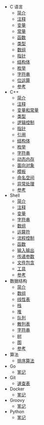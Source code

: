 - C 语言
  - [简介](c/intro.md)
  - [注释](c/comment.md)
  - [变量](c/var.md)
  - [常量](c/const.md)
  - [函数](c/func.md)
  - [类型](c/type.md)
  - [数组](c/array.md)
  - [指针](c/pointer.md)
  - [结构体](c/struct.md)
  - [枚举](c/enum.md)
  - [字符串](c/string.md)
  - [位运算](c/bit_operation.md)
  - [参考](c/reference.md)
- C++
  - [简介](c++/intro.md)
  - [注释](c++/comment.md)
  - [变量和常量](c++/var_const.md)
  - [类型](c++/types.md)
  - [逻辑控制](c++/expression.md)
  - [指针](c++/pointer.md)
  - [引用](c++/refers.md)
  - [结构体](c++/struct.md)
  - [枚举](c++/enum.md)
  - [字符串](c++/string.md)
  - [动态内存](c++/new_delete.md)
  - [面向对象](c++/objects.md)
  - [模板](c++/template.md)
  - [命名空间](c++/namespace.md)
  - [异常处理](c++/exception.md)
  - [参考](c++/reference.md)
- Shell
  - [简介](shell/intro.md)
  - [注释](shell/comment.md)
  - [变量](shell/var.md)
  - [字符串](shell/string.md)
  - [数组](shell/array.md)
  - [运算符](shell/operator.md)
  - [流程控制](shell/expression.md)
  - [函数](shell/func.md)
  - [输入输出](shell/io.md)
  - [传递参数](shell/arguments.md)
  - [文件包含](shell/include_file.md)
  - [工具](shell/tools.md)
  - [参考](shell/reference.md)
- 数据结构
  - [简介](data_structure/intro.md)
  - [数组](data_structure/array.md)
  - [线性表](data_structure/list.md)
  - [栈](data_structure/stack.md)
  - [堆](data_structure/heap.md)
  - [队列](data_structure/queue.md)
  - [散列表](data_structure/hash_table.md)
  - [字符串](data_structure/string.md)
  - [树](data_structure/tree.md)
  - [图](data_structure/graph.md)
  - [参考](data_structure/reference.md)
- 算法
  - [排序算法](algorithm/sort.md)
- Go
  - [笔记](go/learn_go.md)
- Git
  - [速查表](git/query.md)
- Docker
  - [笔记](docker/learn.md)
- Groovy
  - [笔记](groovy/learn.md)
- Python
  - [笔记](python/learn.md)
